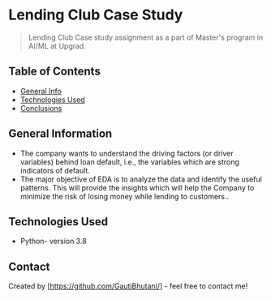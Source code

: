 # Lending Club Case Study
> Lending Club Case study assignment as a part of Master's program in AI/ML at Upgrad. 


## Table of Contents
* [General Info](#general-information)
* [Technologies Used](#technologies-used)
* [Conclusions](#conclusions)

<!-- You can include any other section that is pertinent to your problem -->

## General Information
- The company wants to understand the driving factors (or driver variables) behind loan default, i.e., the variables which are strong indicators of default.
- The major objective of EDA is to analyze the data and identify the useful patterns. This will provide the insights which will help the Company to minimize the risk of losing money while lending to customers..


<!-- You don't have to answer all the questions - just the ones relevant to your project. -->
## Technologies Used
- Python- version 3.8


## Contact
Created by [https://github.com/GautiBhutani/] - feel free to contact me!



